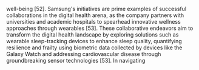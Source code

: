 well-being [52]. Samsung's initiatives are prime examples of successful collaborations in the digital health
arena, as the company partners with universities and academic hospitals to spearhead innovative wellness
approaches through wearables [53]. These collaborative endeavors aim to transform the digital health
landscape by exploring solutions such as wearable sleep-tracking devices to enhance sleep quality,
quantifying resilience and frailty using biometric data collected by devices like the Galaxy Watch and
addressing cardiovascular disease through groundbreaking sensor technologies [53]. In navigating
